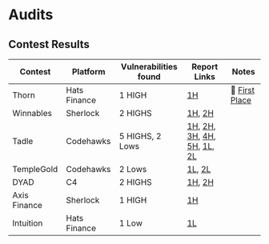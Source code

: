 # Audits


## Contest Results
| Contest      |Platform| Vulnerabilities found    | Report Links | Notes    |
|--------------|--------------|--------------|--------------|--------------|
| Thorn| Hats Finance|1 HIGH|[1H](https://github.com/hats-finance/Thorn-protocol-0x1286ecdac50215a366458a14968fbca4bd95067d/issues/1) |🥇 [First Place](https://app.hats.finance/audit-competitions/thorn-protocol-0x1286ecdac50215a366458a14968fbca4bd95067d/leaderboard)| 
| Winnables |Sherlock| 2 HIGHS | [1H](https://github.com/sherlock-audit/2024-08-winnables-raffles-judging/issues/544), [2H](https://github.com/sherlock-audit/2024-08-winnables-raffles-judging/issues/577)|
| Tadle| Codehawks|5 HIGHS, 2 Lows|  [1H](https://codehawks.cyfrin.io/c/2024-08-tadle/s/1231), [2H](https://codehawks.cyfrin.io/c/2024-08-tadle/s/1727), [3H](https://codehawks.cyfrin.io/c/2024-08-tadle/s/1261), [4H](https://codehawks.cyfrin.io/c/2024-08-tadle/s/1402), [5H](https://codehawks.cyfrin.io/c/2024-08-tadle/s/1179), [1L](https://codehawks.cyfrin.io/c/2024-08-tadle/s/1776), [2L](https://codehawks.cyfrin.io/c/2024-08-tadle/s/1601)|
| TempleGold |Codehawks| 2 Lows | [1L](https://codehawks.cyfrin.io/c/2024-07-templegold/s/597), [2L](https://codehawks.cyfrin.io/c/2024-07-templegold/s/577)|
| DYAD |C4| 2 HIGHS | [1H](https://github.com/code-423n4/2024-04-dyad-findings/issues/1289), [2H](https://github.com/code-423n4/2024-04-dyad-findings/issues/1290)|
|Axis Finance|Sherlock|1 HIGH|[1H](https://github.com/sherlock-audit/2024-03-axis-finance-judging/issues/65)|
|Intuition|Hats Finance|1 Low| [1L](https://github.com/hats-finance/Intuition-0x538dbadc50cc87b281cd655f1edbc6ebda02a66a/issues/60)|

